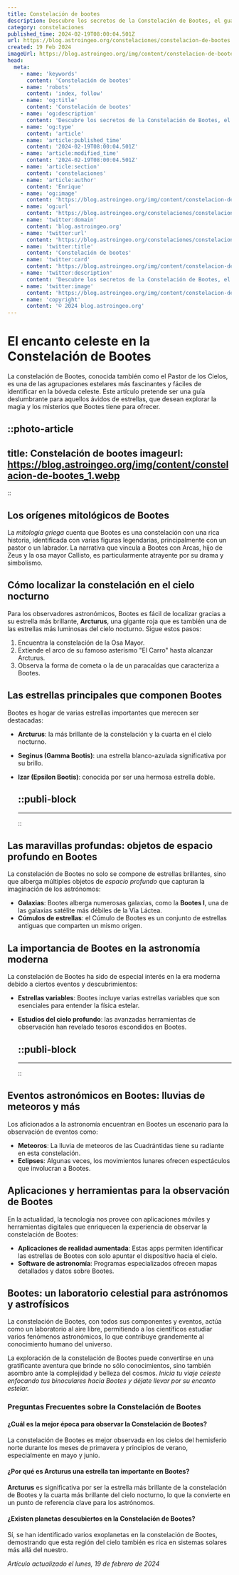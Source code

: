 ```yaml
---
title: Constelación de bootes
description: Descubre los secretos de la Constelación de Bootes, el guardián del cielo, su historia, estrellas principales y cómo encontrarla en la noche.
category: constelaciones
published_time: 2024-02-19T08:00:04.501Z
url: https://blog.astroingeo.org/constelaciones/constelacion-de-bootes
created: 19 Feb 2024
imageUrl: https://blog.astroingeo.org/img/content/constelacion-de-bootes_1.webp
head:
  meta:
    - name: 'keywords'
      content: 'Constelación de bootes'
    - name: 'robots'
      content: 'index, follow'
    - name: 'og:title'
      content: 'Constelación de bootes'
    - name: 'og:description'
      content: 'Descubre los secretos de la Constelación de Bootes, el guardián del cielo, su historia, estrellas principales y cómo encontrarla en la noche.'
    - name: 'og:type'
      content: 'article'
    - name: 'article:published_time'
      content: '2024-02-19T08:00:04.501Z'
    - name: 'article:modified_time'
      content: '2024-02-19T08:00:04.501Z'
    - name: 'article:section'
      content: 'constelaciones'
    - name: 'article:author'
      content: 'Enrique'
    - name: 'og:image'
      content: 'https://blog.astroingeo.org/img/content/constelacion-de-bootes_1.webp'
    - name: 'og:url'
      content: 'https://blog.astroingeo.org/constelaciones/constelacion-de-bootes'
    - name: 'twitter:domain'
      content: 'blog.astroingeo.org'
    - name: 'twitter:url'
      content: 'https://blog.astroingeo.org/constelaciones/constelacion-de-bootes'
    - name: 'twitter:title'
      content: 'Constelación de bootes'
    - name: 'twitter:card'
      content: 'https://blog.astroingeo.org/img/content/constelacion-de-bootes_1.webp'
    - name: 'twitter:description'
      content: 'Descubre los secretos de la Constelación de Bootes, el guardián del cielo, su historia, estrellas principales y cómo encontrarla en la noche.'
    - name: 'twitter:image'
      content: 'https://blog.astroingeo.org/img/content/constelacion-de-bootes_1.webp'
    - name: 'copyright'
      content: '© 2024 blog.astroingeo.org'
---
```

# El encanto celeste en la Constelación de Bootes

La constelación de Bootes, conocida también como el Pastor de los Cielos, es una de las agrupaciones estelares más fascinantes y fáciles de identificar en la bóveda celeste. Este artículo pretende ser una guía deslumbrante para aquellos ávidos de estrellas, que desean explorar la magia y los misterios que Bootes tiene para ofrecer.


::photo-article
---
title: Constelación de bootes
imageurl: https://blog.astroingeo.org/img/content/constelacion-de-bootes_1.webp
---
::


## Los orígenes mitológicos de Bootes
La *mitología griega* cuenta que Bootes es una constelación con una rica historia, identificada con varias figuras legendarias, principalmente con un pastor o un labrador. La narrativa que vincula a Bootes con Arcas, hijo de Zeus y la osa mayor Callisto, es particularmente atrayente por su drama y simbolismo.

## Cómo localizar la constelación en el cielo nocturno
Para los observadores astronómicos, Bootes es fácil de localizar gracias a su estrella más brillante, **Arcturus**, una gigante roja que es también una de las estrellas más luminosas del cielo nocturno. Sigue estos pasos:

1. Encuentra la constelación de la Osa Mayor.
2. Extiende el arco de su famoso asterismo "El Carro" hasta alcanzar Arcturus.
3. Observa la forma de cometa o la de un paracaídas que caracteriza a Bootes.

## Las estrellas principales que componen Bootes
Bootes es hogar de varias estrellas importantes que merecen ser destacadas:

- **Arcturus**: la más brillante de la constelación y la cuarta en el cielo nocturno.
- **Seginus (Gamma Bootis)**: una estrella blanco-azulada significativa por su brillo.
- **Izar (Epsilon Bootis)**: conocida por ser una hermosa estrella doble.


  ::publi-block
  ---
  ---
  ::
  
  
## Las maravillas profundas: objetos de espacio profundo en Bootes
La constelación de Bootes no solo se compone de estrellas brillantes, sino que alberga múltiples objetos de *espacio profundo* que capturan la imaginación de los astrónomos:

- **Galaxias**: Bootes alberga numerosas galaxias, como la **Bootes I**, una de las galaxias satélite más débiles de la Vía Láctea.
- **Cúmulos de estrellas**: el Cúmulo de Bootes es un conjunto de estrellas antiguas que comparten un mismo origen.

## La importancia de Bootes en la astronomía moderna
La constelación de Bootes ha sido de especial interés en la era moderna debido a ciertos eventos y descubrimientos:

- **Estrellas variables**: Bootes incluye varias estrellas variables que son esenciales para entender la física estelar.
- **Estudios del cielo profundo**: las avanzadas herramientas de observación han revelado tesoros escondidos en Bootes.


  ::publi-block
  ---
  ---
  ::
  
  
## Eventos astronómicos en Bootes: lluvias de meteoros y más
Los aficionados a la astronomía encuentran en Bootes un escenario para la observación de eventos como:

- **Meteoros**: La lluvia de meteoros de las Cuadrántidas tiene su radiante en esta constelación.
- **Eclipses**: Algunas veces, los movimientos lunares ofrecen espectáculos que involucran a Bootes.

## Aplicaciones y herramientas para la observación de Bootes
En la actualidad, la tecnología nos provee con aplicaciones móviles y herramientas digitales que enriquecen la experiencia de observar la constelación de Bootes:

- **Aplicaciones de realidad aumentada**: Estas apps permiten identificar las estrellas de Bootes con solo apuntar el dispositivo hacia el cielo.
- **Software de astronomía**: Programas especializados ofrecen mapas detallados y datos sobre Bootes.

## Bootes: un laboratorio celestial para astrónomos y astrofísicos
La constelación de Bootes, con todos sus componentes y eventos, actúa como un laboratorio al aire libre, permitiendo a los científicos estudiar varios fenómenos astronómicos, lo que contribuye grandemente al conocimiento humano del universo.

La exploración de la constelación de Bootes puede convertirse en una gratificante aventura que brinde no sólo conocimientos, sino también asombro ante la complejidad y belleza del cosmos. *Inicia tu viaje celeste enfocando tus binoculares hacia Bootes y déjate llevar por su encanto estelar.*

### Preguntas Frecuentes sobre la Constelación de Bootes

#### ¿Cuál es la mejor época para observar la Constelación de Bootes?
La constelación de Bootes es mejor observada en los cielos del hemisferio norte durante los meses de primavera y principios de verano, especialmente en mayo y junio.

#### ¿Por qué es Arcturus una estrella tan importante en Bootes?
**Arcturus** es significativa por ser la estrella más brillante de la constelación de Bootes y la cuarta más brillante del cielo nocturno, lo que la convierte en un punto de referencia clave para los astrónomos.

#### ¿Existen planetas descubiertos en la Constelación de Bootes?
Sí, se han identificado varios exoplanetas en la constelación de Bootes, demostrando que esta región del cielo también es rica en sistemas solares más allá del nuestro.

_Artículo actualizado el lunes, 19 de febrero de 2024_